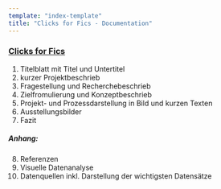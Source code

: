 ```yaml
---
template: "index-template"
title: "Clicks for Fics - Documentation"
---
```


### [Clicks for Fics](https://imahrahim.github.io/Clicks-for-Fics/)

1. Titelblatt mit Titel und Untertitel
2. kurzer Projektbeschrieb
3. Fragestellung und Recherchebeschrieb
4. Zielfromulierung und Konzeptbeschrieb
5. Projekt- und Prozessdarstellung in Bild und kurzen Texten
6. Ausstellungsbilder
7. Fazit

##### Anhang:
8. Referenzen
9. Visuelle Datenanalyse
10. Datenquellen inkl. Darstellung der wichtigsten Datensätze

